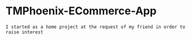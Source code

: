 # TMPhoenix-ECommerce-App
    I started as a home project at the request of my friend in order to raise interest
